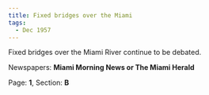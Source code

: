 ```yaml
---  
title: Fixed bridges over the Miami  
tags:  
  - Dec 1957  
---  
```

  
Fixed bridges over the Miami River continue to be debated.  
  
Newspapers: **Miami Morning News or The Miami Herald**  
  
Page: **1**, Section: **B** 
